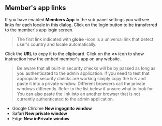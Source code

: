## Member's app links ##

If you have enabled **Members App** in the sub panel settings you will see links for each locale in this dialog. Click on the login button to be transferred to the member's app login screen.

> The first link indicated with **globe** -icon is a universal link that detect user's country and locale automatically.

Click the **URL** to copy it to the clipboard.
Click on the **<>** icon to show instruction how the embed member's app on any website.

> Be aware that all built-in security checks will be by passed as long as you authenticated to the admin application. If you need to test that appropiate security checks are working simply copy the link and paste it into a private window. Different browsers call the private windows differently. Refer to the list below if unsure what to look for. You can also paste the link into an another browser that is not currently authenticated to the admin application.

- Google Chrome **New ingognito window**
- Safari **New private window**
- Edge **New inPrivate window**
